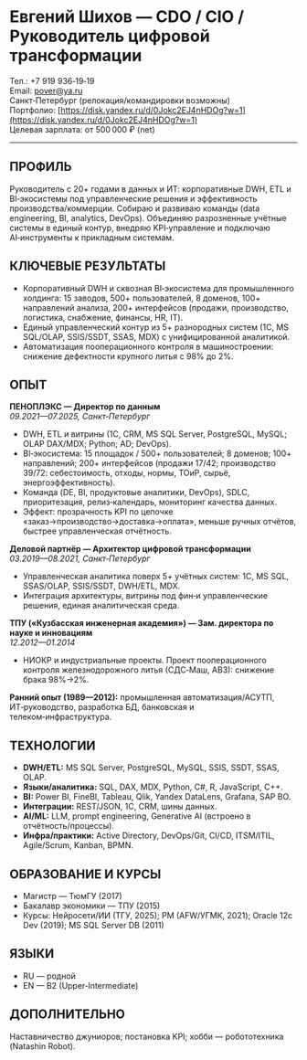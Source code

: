 # Евгений Шихов — CDO / CIO / Руководитель цифровой трансформации

Тел.: +7 919 936‑19‑19  
Email: [pover@ya.ru](mailto:pover@ya.ru)  
Санкт‑Петербург (релокация/командировки возможны)  
Портфолио: [https://disk.yandex.ru/d/0Jokc2EJ4nHDOg?w=1](https://disk.yandex.ru/d/0Jokc2EJ4nHDOg?w=1)  
Целевая зарплата: от 500 000 ₽ (net)

---

## ПРОФИЛЬ
Руководитель с 20+ годами в данных и ИТ: корпоративные DWH, ETL и BI‑экосистемы под управленческие решения и эффективность производства/коммерции. Собираю и развиваю команды (data engineering, BI, analytics, DevOps). Объединяю разрозненные учётные системы в единый контур, внедряю KPI‑управление и подключаю AI‑инструменты к прикладным системам.

## КЛЮЧЕВЫЕ РЕЗУЛЬТАТЫ
- Корпоративный DWH и сквозная BI‑экосистема для промышленного холдинга: 15 заводов, 500+ пользователей, 8 доменов, 100+ направлений анализа, 200+ интерфейсов (продажи, производство, логистика, снабжение, финансы, HR, IT).
- Единый управленческий контур из 5+ разнородных систем (1С, MS SQL/OLAP, SSIS/SSDT, SSAS, MDX) с унифицированной аналитикой.
- Автоматизация пооперационного контроля в машиностроении: снижение дефектности крупного литья с 98% до 2%.

## ОПЫТ

**ПЕНОПЛЭКС — Директор по данным**  
*09.2021—07.2025, Санкт‑Петербург*  
- DWH, ETL и витрины (1С, CRM, MS SQL Server, PostgreSQL, MySQL; OLAP DAX/MDX; Python; AD; DevOps).
- BI‑экосистема: 15 площадок / 500+ пользователей; 8 доменов; 100+ направлений; 200+ интерфейсов (продажи 17/42; производство 39/72: себестоимость, отходы, нормы, ТОиР, сырьё, энергоэффективность).
- Команда (DE, BI, продуктовые аналитики, DevOps), SDLC, приоритезация, релиз‑календарь, мониторинг качества данных.
- Эффект: прозрачность KPI по цепочке «заказ→производство→доставка→оплата», меньше ручных отчётов, быстрее управленческая отчётность.

**Деловой партнёр — Архитектор цифровой трансформации**  
*03.2019—08.2021, Санкт‑Петербург*  
- Управленческая аналитика поверх 5+ учётных систем: 1С, MS SQL, SSAS/OLAP, SSIS/SSDT, DWH/ETL, MDX.
- Интеграция архитектуры, витрины под фин‑и управленческие решения, единая аналитическая среда.

**ТПУ («Кузбасская инженерная академия») — Зам. директора по науке и инновациям**  
*12.2012—01.2014*  
- НИОКР и индустриальные проекты. Проект пооперационного контроля железнодорожного литья (СДС‑Маш, АВЗ): снижение брака 98%→2%.

**Ранний опыт (1989—2012):** промышленная автоматизация/АСУТП, ИТ‑руководство, разработка БД, банковская и телеком‑инфраструктура.

## ТЕХНОЛОГИИ
- **DWH/ETL:** MS SQL Server, PostgreSQL, MySQL, SSIS, SSDT, SSAS, OLAP.
- **Языки/аналитика:** SQL, DAX, MDX, Python, C#, R, JavaScript, C++.
- **BI:** Power BI, FineBI, Tableau, Qlik, Yandex DataLens, Grafana, SAP BO.
- **Интеграции:** REST/JSON, 1С, CRM, шины данных.
- **AI/ML:** LLM, prompt engineering, Generative AI (встроено в отчётность/процессы).
- **Инфра/практики:** Active Directory, DevOps/Git, CI/CD, ITSM/ITIL, Agile/Scrum, Kanban, BPMN.

## ОБРАЗОВАНИЕ И КУРСЫ
- Магистр — ТюмГУ (2017)
- Бакалавр экономики — ТПУ (2015)
- Курсы: Нейросети/ИИ (ТГУ, 2025); PM (AFW/УГМК, 2021); Oracle 12c Dev (2019); MS SQL Server DB (2011)

## ЯЗЫКИ
- RU — родной
- EN — B2 (Upper‑Intermediate)

## ДОПОЛНИТЕЛЬНО
Наставничество джуниоров; постановка KPI; хобби — робототехника (Natashin Robot).